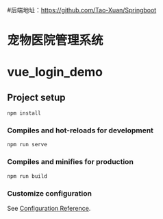#后端地址：https://github.com/Tao-Xuan/Springboot

# 宠物医院管理系统

# vue_login_demo

## Project setup
```
npm install
```

### Compiles and hot-reloads for development
```
npm run serve
```

### Compiles and minifies for production
```
npm run build
```

### Customize configuration
See [Configuration Reference](https://cli.vuejs.org/config/).
